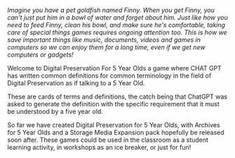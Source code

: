 *Imagine you have a pet goldfish named Finny. When you get Finny, you can't just put him in a bowl of water and forget about him. Just like how you need to feed Finny, clean his bowl, and make sure he's comfortable, taking care of special things games requires ongoing attention too. This is how we save important things like music, documents, videos and games in computers so we can enjoy them for a long time, even if we get new computers or gadgets!*

Welcome to Digital Preservation For 5 Year Olds a game where CHAT GPT has written common definitions for common terminology in the field of Digital Preservation as if talking to a 5 Year Old.

These are cards of terms and definitions, the catch being that ChatGPT was asked to generate the definition with the specific requirement that it must be understood by a five year old.

So far we have created Digital Preservation for 5 Year Olds, with Archives for 5 Year Olds and a Storage Media Expansion pack hopefully be released soon after.
These games could be used in the classroom as a student learning activity, in workshops as an ice breaker, or just for fun!

